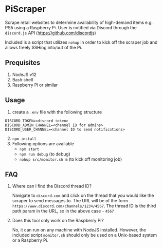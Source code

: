 # PiScraper

Scrape retail websites to determine availability of high-demand items e.g. PS5 using a Raspberry Pi. User is notified via Discord through the `discord.js` API (https://github.com/discordjs)

Included is a script that utilizes `nohup` in order to kick off the scraper job and allows freely SSHing into/out of the Pi.

## Prequisites
1. NodeJS v12
2. Bash shell
3. Raspberry Pi or similar


## Usage
1. create a `.env` file with the following structure
```
DISCORD_TOKEN=<discord token>
DISCORD_ADMIN_CHANNEL=<channel ID for admins>
DISCORD_USER_CHANNEL=<channel ID to send notifications>
```

2. `npm install`
3. Following options are available
    - `npm start`
    - `npm run debug` (to debug)
    - `nohup src/monitor.sh &` (to kick off monitoring job)

## FAQ

1. Where can I find the Discord thread ID?

    Navigate to `discord.com` and click on the thread that you would like the scraper to send messages to. The URL will be of the form `https://www.discord.com/channels/1234/4567`. The thread ID is the third path param in the URL, so in the above case - `4567`
       
2. Does this tool only work on the Raspberry Pi?

    No, it can run on any machine with NodeJS installed. However, the included script `monitor.sh` should only be used on a Unix-based system or a Raspberry Pi.
